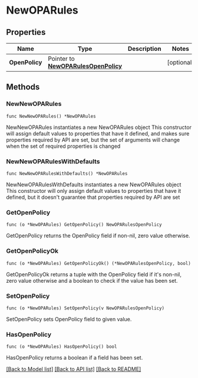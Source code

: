 # NewOPARules

## Properties

Name | Type | Description | Notes
------------ | ------------- | ------------- | -------------
**OpenPolicy** | Pointer to [**NewOPARulesOpenPolicy**](NewOPARulesOpenPolicy.md) |  | [optional] 

## Methods

### NewNewOPARules

`func NewNewOPARules() *NewOPARules`

NewNewOPARules instantiates a new NewOPARules object
This constructor will assign default values to properties that have it defined,
and makes sure properties required by API are set, but the set of arguments
will change when the set of required properties is changed

### NewNewOPARulesWithDefaults

`func NewNewOPARulesWithDefaults() *NewOPARules`

NewNewOPARulesWithDefaults instantiates a new NewOPARules object
This constructor will only assign default values to properties that have it defined,
but it doesn't guarantee that properties required by API are set

### GetOpenPolicy

`func (o *NewOPARules) GetOpenPolicy() NewOPARulesOpenPolicy`

GetOpenPolicy returns the OpenPolicy field if non-nil, zero value otherwise.

### GetOpenPolicyOk

`func (o *NewOPARules) GetOpenPolicyOk() (*NewOPARulesOpenPolicy, bool)`

GetOpenPolicyOk returns a tuple with the OpenPolicy field if it's non-nil, zero value otherwise
and a boolean to check if the value has been set.

### SetOpenPolicy

`func (o *NewOPARules) SetOpenPolicy(v NewOPARulesOpenPolicy)`

SetOpenPolicy sets OpenPolicy field to given value.

### HasOpenPolicy

`func (o *NewOPARules) HasOpenPolicy() bool`

HasOpenPolicy returns a boolean if a field has been set.


[[Back to Model list]](../README.md#documentation-for-models) [[Back to API list]](../README.md#documentation-for-api-endpoints) [[Back to README]](../README.md)


